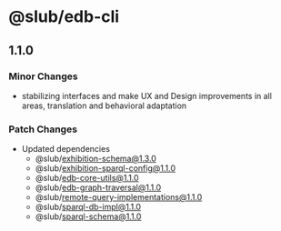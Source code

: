 # @slub/edb-cli

## 1.1.0

### Minor Changes

- stabilizing interfaces and make UX and Design improvements in all areas, translation and behavioral adaptation

### Patch Changes

- Updated dependencies
  - @slub/exhibition-schema@1.3.0
  - @slub/exhibition-sparql-config@1.1.0
  - @slub/edb-core-utils@1.1.0
  - @slub/edb-graph-traversal@1.1.0
  - @slub/remote-query-implementations@1.1.0
  - @slub/sparql-db-impl@1.1.0
  - @slub/sparql-schema@1.1.0
